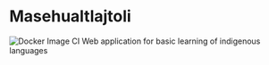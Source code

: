 # Masehualtlajtoli
![Docker Image CI](https://github.com/juancarlosSH/MasehualTlajtoli/workflows/Docker%20Image%20CI/badge.svg)
Web application for basic learning of indigenous languages
